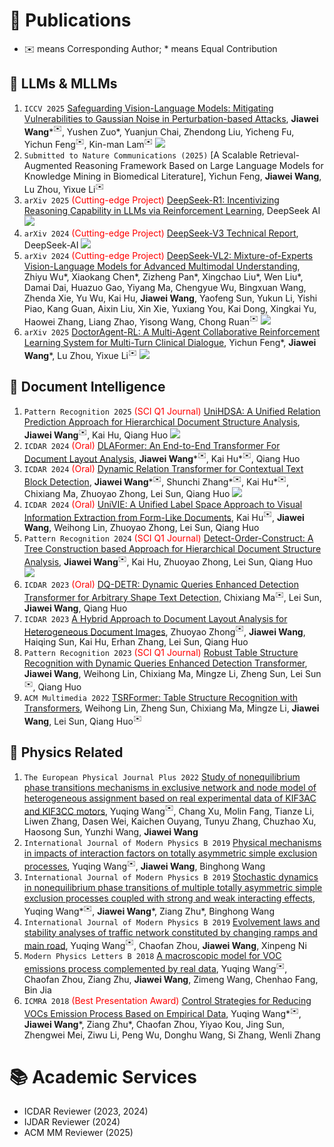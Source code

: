 # 📝 Publications
- ✉️ means Corresponding Author; * means Equal Contribution

## 🤖 LLMs & MLLMs
1. ``ICCV 2025`` [Safeguarding Vision-Language Models: Mitigating Vulnerabilities to Gaussian Noise in Perturbation-based Attacks](https://arxiv.org/abs/2504.01308), <strong>Jiawei Wang</strong>\*$^✉️$, Yushen Zuo\*, Yuanjun Chai, Zhendong Liu, Yicheng Fu, Yichun Feng$^✉️$, Kin-man Lam$^✉️$ [![](https://img.shields.io/github/stars/JarvisUSTC/DiffPure-RobustVLM?style=social&label=DiffPure-RobustVLM+Stars)](https://github.com/JarvisUSTC/DiffPure-RobustVLM)
2. ``Submitted to Nature Communications (2025)`` [A Scalable Retrieval-Augmented Reasoning Framework Based on Large Language Models for Knowledge Mining in Biomedical Literature], Yichun Feng, <strong>Jiawei Wang</strong>, Lu Zhou, Yixue Li$^✉️$
3. ``arXiv 2025`` <font color="red">(Cutting-edge Project)</font> [DeepSeek-R1: Incentivizing Reasoning Capability in LLMs via Reinforcement Learning](https://arxiv.org/abs/2501.12948), DeepSeek AI [![](https://img.shields.io/github/stars/deepseek-ai/DeepSeek-R1?style=social&label=DeepSeek-R1+Stars)](https://github.com/deepseek-ai/DeepSeek-R1)
4. ``arXiv 2024`` <font color="red">(Cutting-edge Project)</font> [DeepSeek-V3 Technical Report](https://arxiv.org/abs/2412.19437), DeepSeek-AI [![](https://img.shields.io/github/stars/deepseek-ai/DeepSeek-V3?style=social&label=DeepSeek-V3+Stars)](https://github.com/deepseek-ai/DeepSeek-V3)
5. ``arXiv 2024`` <font color="red">(Cutting-edge Project)</font> [DeepSeek-VL2: Mixture-of-Experts Vision-Language Models for Advanced Multimodal Understanding](https://arxiv.org/abs/2412.10302), Zhiyu Wu\*, Xiaokang Chen\*, Zizheng Pan\*, Xingchao Liu\*, Wen Liu\*, Damai Dai, Huazuo Gao, Yiyang Ma, Chengyue Wu, Bingxuan Wang, Zhenda Xie, Yu Wu, Kai Hu, <strong>Jiawei Wang</strong>, Yaofeng Sun, Yukun Li, Yishi Piao, Kang Guan, Aixin Liu, Xin Xie, Yuxiang You, Kai Dong, Xingkai Yu, Haowei Zhang, Liang Zhao, Yisong Wang, Chong Ruan$^✉️$ [![](https://img.shields.io/github/stars/deepseek-ai/DeepSeek-VL2?style=social&label=DeepSeek-VL2+Stars)](https://github.com/deepseek-ai/DeepSeek-VL2)
6. ``arXiv 2025`` [DoctorAgent-RL: A Multi-Agent Collaborative Reinforcement Learning System for Multi-Turn Clinical Dialogue](https://arxiv.org/abs/2505.19630), Yichun Feng\*, <strong>Jiawei Wang</strong>\*, Lu Zhou, Yixue Li$^✉️$ [![](https://img.shields.io/github/stars/JarvisUSTC/DoctorAgent-RL?style=social&label=DoctorAgent-RL+Stars)](https://github.com/JarvisUSTC/DoctorAgent-RL)

## 📄 Document Intelligence
1. ``Pattern Recognition 2025`` <font color="red">(SCI Q1 Journal)</font> [UniHDSA: A Unified Relation Prediction Approach for Hierarchical Document Structure Analysis](https://arxiv.org/abs/2503.15893), <strong>Jiawei Wang</strong>$^✉️$, Kai Hu, Qiang Huo [![](https://img.shields.io/github/stars/microsoft/CompHRDoc?style=social&label=CompHRDoc+Stars)](https://github.com/microsoft/CompHRDoc/tree/main/UniHDSA)
2. ``ICDAR 2024`` <font color="red">(Oral)</font> [DLAFormer: An End-to-End Transformer For Document Layout Analysis](https://arxiv.org/abs/2405.11757), <strong>Jiawei Wang</strong>\*$^✉️$, Kai Hu\*$^✉️$, Qiang Huo
3. ``ICDAR 2024`` <font color="red">(Oral)</font> [Dynamic Relation Transformer for Contextual Text Block Detection](https://arxiv.org/abs/2401.09232), <strong>Jiawei Wang</strong>\*$^✉️$, Shunchi Zhang\*$^✉️$, Kai Hu\*$^✉️$, Chixiang Ma, Zhuoyao Zhong, Lei Sun, Qiang Huo [![](https://img.shields.io/badge/Project-Page-blue)](https://shunchizhang.github.io/drformer/)
4. ``ICDAR 2024``  <font color="red">(Oral)</font> [UniVIE: A Unified Label Space Approach to Visual Information Extraction from Form-Like Documents](https://arxiv.org/abs/2401.09220), Kai Hu$^✉️$, <strong>Jiawei Wang</strong>, Weihong Lin, Zhuoyao Zhong, Lei Sun, Qiang Huo
5. ``Pattern Recognition 2024`` <font color="red">(SCI Q1 Journal)</font> [Detect-Order-Construct: A Tree Construction based Approach for Hierarchical Document Structure Analysis](https://www.sciencedirect.com/science/article/pii/S0031320324005879), <strong>Jiawei Wang</strong>$^✉️$, Kai Hu, Zhuoyao Zhong, Lei Sun, Qiang Huo [![](https://img.shields.io/github/stars/microsoft/CompHRDoc?style=social&label=CompHRDoc+Stars)](https://github.com/microsoft/CompHRDoc)
6. ``ICDAR 2023`` <font color="red">(Oral)</font> [DQ-DETR: Dynamic Queries Enhanced Detection Transformer for Arbitrary Shape Text Detection](https://link.springer.com/chapter/10.1007/978-3-031-41679-8_14), Chixiang Ma$^✉️$, Lei Sun, <strong>Jiawei Wang</strong>, Qiang Huo
7. ``ICDAR 2023`` [A Hybrid Approach to Document Layout Analysis for Heterogeneous Document Images](https://link.springer.com/chapter/10.1007/978-3-031-41734-4_12), Zhuoyao Zhong$^✉️$, <strong>Jiawei Wang</strong>, Haiqing Sun, Kai Hu, Erhan Zhang, Lei Sun, Qiang Huo
8. ``Pattern Recognition 2023`` <font color="red">(SCI Q1 Journal)</font> [Robust Table Structure Recognition with Dynamic Queries Enhanced Detection Transformer](https://www.sciencedirect.com/science/article/abs/pii/S0031320323005150), <strong>Jiawei Wang</strong>, Weihong Lin, Chixiang Ma, Mingze Li, Zheng Sun, Lei Sun$^✉️$, Qiang Huo
9. ``ACM Multimedia 2022`` [TSRFormer: Table Structure Recognition with Transformers](https://arxiv.org/pdf/2208.04921v1.pdf), Weihong Lin, Zheng Sun, Chixiang Ma, Mingze Li, <strong>Jiawei Wang</strong>, Lei Sun, Qiang Huo$^✉️$

## 🧪 Physics Related
1. ``The European Physical Journal Plus 2022`` [Study of nonequilibrium phase transitions mechanisms in exclusive network and node model of heterogeneous assignment based on real experimental data of KIF3AC and KIF3CC motors](https://epjplus.epj.org/articles/epjplus/abs/2022/10/13360_2022_Article_3372/13360_2022_Article_3372.html), Yuqing Wang$^✉️$, Chang Xu, Molin Fang, Tianze Li, Liwen Zhang, Dasen Wei, Kaichen Ouyang, Tunyu Zhang, Chuzhao Xu, Haosong Sun, Yunzhi Wang, <strong>Jiawei Wang</strong>
2. ``International Journal of Modern Physics B 2019`` [Physical mechanisms in impacts of interaction factors on totally asymmetric simple exclusion processes](https://www.worldscientific.com/doi/abs/10.1142/S0217979219502175), Yuqing Wang$^✉️$, <strong>Jiawei Wang</strong>, Binghong Wang
3. ``International Journal of Modern Physics B 2019`` [Stochastic dynamics in nonequilibrium phase transitions of multiple totally asymmetric simple exclusion processes coupled with strong and weak interacting effects](https://www.worldscientific.com/doi/abs/10.1142/S0217979219502291), Yuqing Wang\*$^✉️$, <strong>Jiawei Wang</strong>\*, Ziang Zhu\*, Binghong Wang
4. ``International Journal of Modern Physics B 2019`` [Evolvement laws and stability analyses of traffic network constituted by changing ramps and main road](https://www.worldscientific.com/doi/abs/10.1142/S021797921950228X), Yuqing Wang$^✉️$, Chaofan Zhou, <strong>Jiawei Wang</strong>, Xinpeng Ni
5. ``Modern Physics Letters B 2018`` [A macroscopic model for VOC emissions process complemented by real data](https://www.worldscientific.com/doi/abs/10.1142/S0217984918502093), Yuqing Wang$^✉️$, Chaofan Zhou, Ziang Zhu, <strong>Jiawei Wang</strong>, Zimeng Wang, Chenhao Fang, Bin Jia
6. ``ICMRA 2018`` <font color="red">(Best Presentation Award)</font> [Control Strategies for Reducing VOCs Emission Process Based on Empirical Data](https://ieeexplore.ieee.org/abstract/document/8490540/), Yuqing Wang\*$^✉️$, <strong>Jiawei Wang</strong>\*, Ziang Zhu\*, Chaofan Zhou, Yiyao Kou, Jing Sun, Zhengwei Mei, Ziwu Li, Peng Wu, Donghu Wang, Si Zhang, Wenli Zhang

# 📚 Academic Services
- ICDAR Reviewer (2023, 2024)
- IJDAR Reviewer (2024)
- ACM MM Reviewer (2025)
